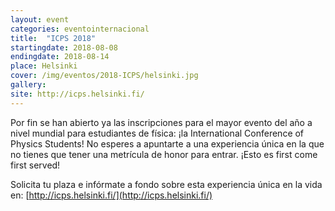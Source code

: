 ```yaml
---
layout: event
categories: eventointernacional
title:  "ICPS 2018"
startingdate: 2018-08-08
endingdate: 2018-08-14
place: Helsinki
cover: /img/eventos/2018-ICPS/helsinki.jpg
gallery:
site: http://icps.helsinki.fi/
---
```


Por fin se han abierto ya las inscripciones para el mayor evento del año a nivel mundial para estudiantes de física:
¡la International Conference of Physics Students! No esperes a apuntarte a una experiencia única en la que no tienes
que tener una metrícula de honor para entrar. ¡Esto es first come first served!

Solicita tu plaza e infórmate a fondo sobre esta experiencia única en la vida en: [http://icps.helsinki.fi/](http://icps.helsinki.fi/)
